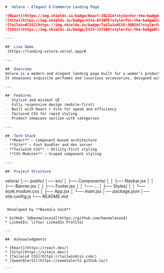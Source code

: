 ```md
#  Velora – Elegant E-Commerce Landing Page  

![React](https://img.shields.io/badge/React-20232A?style=for-the-badge&logo=react&logoColor=61DAFB)
![Vite](https://img.shields.io/badge/Vite-B73BFE?style=for-the-badge&logo=vite&logoColor=FFD62E)
![TailwindCSS](https://img.shields.io/badge/TailwindCSS-38B2AC?style=for-the-badge&logo=tailwind-css&logoColor=white)
![CSS3](https://img.shields.io/badge/CSS3-1572B6?style=for-the-badge&logo=css3&logoColor=white)

---

##  Live Demo  
 [https://landing-velora.vercel.app/#

---

##  Overview  
Velora is a modern and elegant landing page built for a women’s products brand.  
It showcases exquisite perfumes and luxurious accessories, designed with a focus on style, usability, and responsiveness.  

---

##  Features  
-  Stylish and minimal UI  
-  Fully responsive design (mobile-first)  
-  Built with React + Vite for speed and efficiency  
-  Tailwind CSS for rapid styling  
-  Product showcase section with categories  

---

##  Tech Stack  
- **React** – Component-based architecture  
- **Vite** – Fast bundler and dev server  
- **Tailwind CSS** – Utility-first styling  
- **CSS Modules** – Scoped component styling  

---

##  Project Structure  

```

velora/
│── public/
│── src/
│   ├── Components/
│   │   ├── Navbar.jsx
│   │   ├── Banner.jsx
│   │   ├── Footer.jsx
│   │   └── ...
│   ├── Styles/
│   │   └── style.module.css
│   ├── App.jsx
│   └── main.jsx
│── package.json
│── vite.config.js
└── README.md

````

 Developed by **Basmala Said**

* GitHub: [@basmalasaid](https://github.com/basmalasaid)
* LinkedIn: \[Your LinkedIn Profile]

---

##  Acknowledgments

* [React](https://react.dev/)
* [Vite](https://vitejs.dev/)
* [Tailwind CSS](https://tailwindcss.com/)
* [SweetAlert2](https://sweetalert2.github.io/)

```

